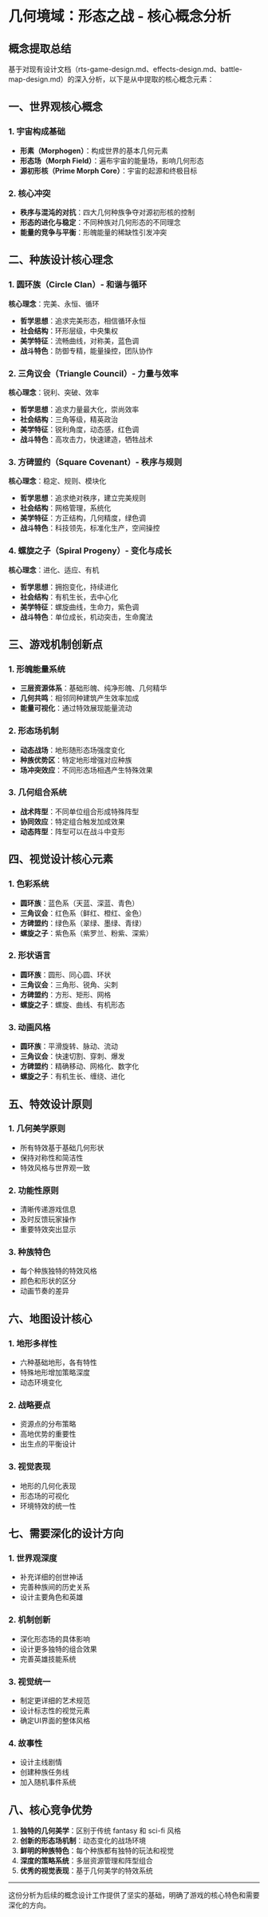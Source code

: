 # 几何境域：形态之战 - 核心概念分析

## 概念提取总结

基于对现有设计文档（rts-game-design.md、effects-design.md、battle-map-design.md）的深入分析，以下是从中提取的核心概念元素：

## 一、世界观核心概念

### 1. 宇宙构成基础
- **形素（Morphogen）**：构成世界的基本几何元素
- **形态场（Morph Field）**：遍布宇宙的能量场，影响几何形态
- **源初形核（Prime Morph Core）**：宇宙的起源和终极目标

### 2. 核心冲突
- **秩序与混沌的对抗**：四大几何种族争夺对源初形核的控制
- **形态的进化与稳定**：不同种族对几何形态的不同理念
- **能量的竞争与平衡**：形魄能量的稀缺性引发冲突

## 二、种族设计核心理念

### 1. 圆环族（Circle Clan）- 和谐与循环
**核心理念**：完美、永恒、循环
- **哲学思想**：追求完美形态，相信循环永恒
- **社会结构**：环形层级，中央集权
- **美学特征**：流畅曲线，对称美，蓝色调
- **战斗特色**：防御专精，能量操控，团队协作

### 2. 三角议会（Triangle Council）- 力量与效率
**核心理念**：锐利、突破、效率
- **哲学思想**：追求力量最大化，崇尚效率
- **社会结构**：三角等级，精英政治
- **美学特征**：锐利角度，动态感，红色调
- **战斗特色**：高攻击力，快速建造，牺牲战术

### 3. 方碑盟约（Square Covenant）- 秩序与规则
**核心理念**：稳定、规则、模块化
- **哲学思想**：追求绝对秩序，建立完美规则
- **社会结构**：网格管理，系统化
- **美学特征**：方正结构，几何精度，绿色调
- **战斗特色**：科技领先，标准化生产，空间操控

### 4. 螺旋之子（Spiral Progeny）- 变化与成长
**核心理念**：进化、适应、有机
- **哲学思想**：拥抱变化，持续进化
- **社会结构**：有机生长，去中心化
- **美学特征**：螺旋曲线，生命力，紫色调
- **战斗特色**：单位成长，机动突击，生命魔法

## 三、游戏机制创新点

### 1. 形魄能量系统
- **三层资源体系**：基础形魄、纯净形魄、几何精华
- **几何共鸣**：相邻同种建筑产生效率加成
- **能量可视化**：通过特效展现能量流动

### 2. 形态场机制
- **动态战场**：地形随形态场强度变化
- **种族优势区**：特定地形增强对应种族
- **场冲突效应**：不同形态场相遇产生特殊效果

### 3. 几何组合系统
- **战术阵型**：不同单位组合形成特殊阵型
- **协同效应**：特定组合触发加成效果
- **动态阵型**：阵型可以在战斗中变形

## 四、视觉设计核心元素

### 1. 色彩系统
- **圆环族**：蓝色系（天蓝、深蓝、青色）
- **三角议会**：红色系（鲜红、橙红、金色）
- **方碑盟约**：绿色系（翠绿、墨绿、青绿）
- **螺旋之子**：紫色系（紫罗兰、粉紫、深紫）

### 2. 形状语言
- **圆环族**：圆形、同心圆、环状
- **三角议会**：三角形、锐角、尖刺
- **方碑盟约**：方形、矩形、网格
- **螺旋之子**：螺旋、曲线、有机形态

### 3. 动画风格
- **圆环族**：平滑旋转、脉动、流动
- **三角议会**：快速切割、穿刺、爆发
- **方碑盟约**：精确移动、网格化、数字化
- **螺旋之子**：有机生长、缠绕、进化

## 五、特效设计原则

### 1. 几何美学原则
- 所有特效基于基础几何形状
- 保持对称性和简洁性
- 特效风格与世界观一致

### 2. 功能性原则
- 清晰传递游戏信息
- 及时反馈玩家操作
- 重要特效突出显示

### 3. 种族特色
- 每个种族独特的特效风格
- 颜色和形状的区分
- 动画节奏的差异

## 六、地图设计核心

### 1. 地形多样性
- 六种基础地形，各有特性
- 特殊地形增加策略深度
- 动态环境变化

### 2. 战略要点
- 资源点的分布策略
- 高地优势的重要性
- 出生点的平衡设计

### 3. 视觉表现
- 地形的几何化表现
- 形态场的可视化
- 环境特效的统一性

## 七、需要深化的设计方向

### 1. 世界观深度
- 补充详细的创世神话
- 完善种族间的历史关系
- 设计主要角色和英雄

### 2. 机制创新
- 深化形态场的具体影响
- 设计更多独特的组合效果
- 完善英雄技能系统

### 3. 视觉统一
- 制定更详细的艺术规范
- 设计标志性的视觉元素
- 确定UI界面的整体风格

### 4. 故事性
- 设计主线剧情
- 创建种族任务线
- 加入随机事件系统

## 八、核心竞争优势

1. **独特的几何美学**：区别于传统 fantasy 和 sci-fi 风格
2. **创新的形态场机制**：动态变化的战场环境
3. **鲜明的种族特色**：每个种族都有独特的玩法和视觉
4. **深度的策略系统**：多层资源管理和阵型组合
5. **优秀的视觉表现**：基于几何美学的特效系统

---

这份分析为后续的概念设计工作提供了坚实的基础，明确了游戏的核心特色和需要深化的方向。